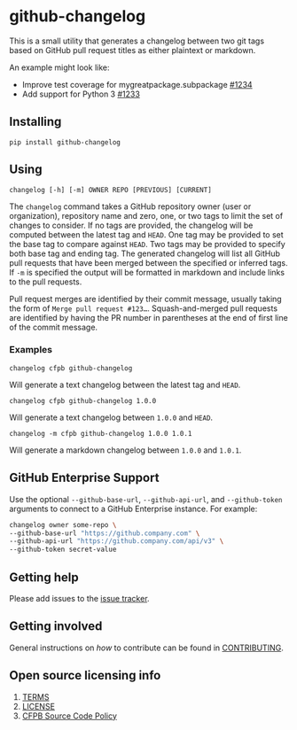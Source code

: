 # github-changelog

This is a small utility that generates a changelog between two git tags based on GitHub pull request titles as either plaintext or markdown.

An example might look like:

- Improve test coverage for mygreatpackage.subpackage [#1234]()
- Add support for Python 3 [#1233]()

## Installing

```
pip install github-changelog
```

## Using

```
changelog [-h] [-m] OWNER REPO [PREVIOUS] [CURRENT]
```

The `changelog` command takes a GitHub repository owner (user or organization), repository name and zero, one, or two tags to limit the set of changes to consider. If no tags are provided, the changelog will be computed between the latest tag and `HEAD`. One tag may be provided to set the base tag to compare against `HEAD`. Two tags may be provided to specify both base tag and ending tag. The generated changelog will list all GitHub pull requests that have been merged between the specified or inferred tags. If `-m` is specified the output will be formatted in markdown and include links to the pull requests.

Pull request merges are identified by their commit message, usually taking the form of `Merge pull request #123…`. Squash-and-merged pull requests are identified by having the PR number in parentheses at the end of first line of the commit message.

### Examples

```
changelog cfpb github-changelog
```

Will generate a text changelog between the latest tag and `HEAD`.

```
changelog cfpb github-changelog 1.0.0
```

Will generate a text changelog between `1.0.0` and `HEAD`.

```
changelog -m cfpb github-changelog 1.0.0 1.0.1
```

Will generate a markdown changelog between `1.0.0` and `1.0.1`.

## GitHub Enterprise Support

Use the optional `--github-base-url`, `--github-api-url`, and `--github-token` arguments to connect to a GitHub Enterprise instance. For example:

```bash
changelog owner some-repo \
--github-base-url "https://github.company.com" \
--github-api-url "https://github.company.com/api/v3" \
--github-token secret-value
```

## Getting help

Please add issues to the [issue tracker](https://github.com/cfpb/wagtail-flags/issues).

## Getting involved

General instructions on _how_ to contribute can be found in [CONTRIBUTING](CONTRIBUTING.md).

## Open source licensing info
1. [TERMS](TERMS.md)
2. [LICENSE](LICENSE)
3. [CFPB Source Code Policy](https://github.com/cfpb/source-code-policy/)

